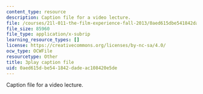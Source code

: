 ```yaml
---
content_type: resource
description: Caption file for a video lecture.
file: /courses/21l-011-the-film-experience-fall-2013/0aed615dbe541842dadeac108420e5de_6B8FySbsUsM.srt
file_size: 85960
file_type: application/x-subrip
learning_resource_types: []
license: https://creativecommons.org/licenses/by-nc-sa/4.0/
ocw_type: OCWFile
resourcetype: Other
title: 3play caption file
uid: 0aed615d-be54-1842-dade-ac108420e5de
---
```

Caption file for a video lecture.